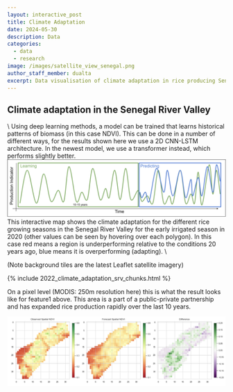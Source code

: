 ```yaml
---
layout: interactive_post
title: Climate Adaptation
date: 2024-05-30
description: Data
categories:
  - data
  - research
image: /images/satellite_view_senegal.png
author_staff_member: dualta
excerpt: Data visualisation of climate adaptation in rice producing Senegal River Valley.
---
```


## Climate adaptation in the Senegal River Valley
\\
Using deep learning methods, a model can be trained that learns historical patterns of biomass (in this case NDVI). This can be done in a number of different ways, for the results shown here we use a 2D CNN-LSTM architecture. In the newest model, we use a transformer instead, which performs slightly better. 
![Climate adaptation methodology](/images/climate_adaptation_schematic.png)
This interactive map shows the climate adaptation for the different rice growing seasons in the Senegal River Valley for the early irrigated season in 2020 (other values can be seen by hovering over each polygon). In this case red means a region is underperforming relative to the conditions 20 years ago, blue means it is overperforming (adapting). 
\

(Note background tiles are the latest Leaflet satellite imagery)


{% include 2022_climate_adaptation_srv_chunks.html %}

On a pixel level (MODIS: 250m resolution here) this is what the result looks like for feature1 above. This area is a part of a public-private partnership and has expanded rice production rapidly over the last 10 years. 

![Climate adaptation SRV pixels](/images/climate_adaptation_srv.png)